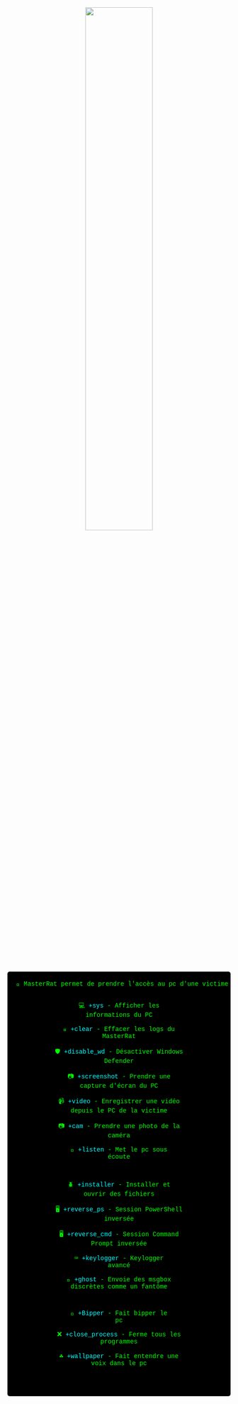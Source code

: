 <div align="center">
  <img src="https://readme-typing-svg.demolab.com/?font=Roboto+Slab&pause=1000&color=0e37eff&center=true&random=true&lines=Master+Rat;%26" width="55%" />
  <br><br>
  <pre style="background-color: black; color: #00FF00; padding: 20px; border-radius: 5px; font-family: 'Courier New', monospace;">
🔎 MasterRat permet de prendre l'accès au pc d'une victime à distance.
    
💻 <span style="color: #00FFFF;">+sys</span> - Afficher les informations du PC  
🧹 <span style="color: #00FFFF;">+clear</span> - Effacer les logs du MasterRat  
🛡️ <span style="color: #00FFFF;">+disable_wd</span> - Désactiver Windows Defender  
📷 <span style="color: #00FFFF;">+screenshot</span> - Prendre une capture d'écran du PC  
📹 <span style="color: #00FFFF;">+video</span> - Enregistrer une vidéo depuis le PC de la victime  
📷 <span style="color: #00FFFF;">+cam</span> - Prendre une photo de la caméra  
👻 <span style="color: #00FFFF;">+listen</span> - Met le pc sous écoute

🪲 <span style="color: #00FFFF;">+installer</span> - Installer et ouvrir des fichiers  
🖥️ <span style="color: #00FFFF;">+reverse_ps</span> - Session PowerShell inversée  
🖥️ <span style="color: #00FFFF;">+reverse_cmd</span> - Session Command Prompt inversée  
⌨️ <span style="color: #00FFFF;">+keylogger</span> - Keylogger avancé  
👻 <span style="color: #00FFFF;">+ghost</span> - Envoie des msgbox discrètes comme un fantôme

🚨 <span style="color: #00FFFF;">+Bipper</span> - Fait bipper le pc  
❌ <span style="color: #00FFFF;">+close_process</span> - Ferme tous les programmes  
☘️ <span style="color: #00FFFF;">+wallpaper</span> - Fait entendre une voix dans le pc

  </pre>
</div>

